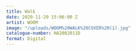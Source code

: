 ```yaml
---
title: Walk
date: 2020-11-20 15:06:00 Z
artist: WOOM
image: "/uploads/WOOM%20WALK%20COVER%20(1).jpg"
catalogue-number: HA2002011D
format: Digital
---
```


